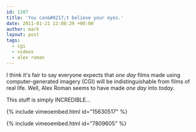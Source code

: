 ```yaml
---
id: 1107
title: 'You can&#8217;t believe your eyes.'
date: 2011-01-21 12:08:29 +00:00
author: mark
layout: post
tags:
  - cgi
  - videos
  - alex roman
---
```

I think it's fair to say everyone expects that _one day_ films made using computer-generated imagery (CGI) will be indistinguishable from films of real life. Well, Alex Roman seems to have made _one day_ into _today_.

This stuff is simply INCREDIBLE...

{% include vimeoembed.html id="15630517" %}

{% include vimeoembed.html id="7809605" %}

